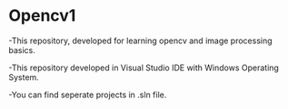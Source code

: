 # Opencv1

-This repository, developed for learning opencv and image processing basics.

-This repository developed in Visual Studio IDE with Windows Operating System.

-You can find seperate projects in .sln file.
